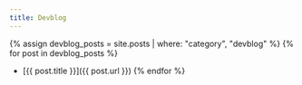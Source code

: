 ```yaml
---
title: Devblog
---
```


{% assign devblog_posts = site.posts | where: "category", "devblog" %}
{% for post in devblog_posts %}
  * [{{ post.title }}]({{ post.url }})
{% endfor %}
